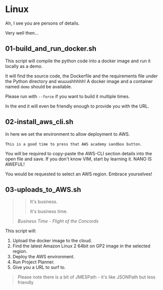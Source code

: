 # Linux

Ah, I see you are persons of details.

Very well then...

## 01-build_and_run_docker.sh

This script will compile the python code into a docker image and run it locally as a demo.

It will find the source code, the Dockerfile and the requirements file under the Python directory and wuuushhhhh!
A docker image and a container named `demo` should be available.

Please run with `--force` if you want to build it multiple times.

In the end it will even be friendly enough to provide you with the URL.

## 02-install_aws_cli.sh

In here we set the environment to allow deployment to AWS.

```This is a good time to press that AWS academy sandbox button```.

You will be required to copy-paste the AWS-CLI section details into the open file and save.
If you don't know VIM, start by learning it. NANO IS AWEFUL!

You would be requested to select an AWS region. Embrace yourselves!

## 03-uploads_to_AWS.sh

>> It's business.
>> 
>> It's business time.
>
> _Business Time - Flight of the Concords_

This script will:
1. Upload the docker image to the cloud.
2. Find the latest Amazon Linux 2 64bit on GP2 image in the selected region.
3. Deploy the AWS environment.
4. Run Project Planner.
5. Give you a URL to surf to.

> Please note there is a bit of JMESPath - it's like JSONPath but less friendly
